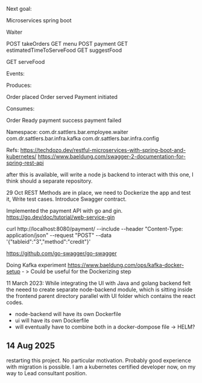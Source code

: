 Next goal:

Microservices spring boot 

Waiter

POST takeOrders
GET menu
POST payment
GET estimatedTimeToServeFood
GET suggestFood

GET serveFood

Events:

Produces:

Order placed
Order served
Payment initiated


Consumes:

Order Ready
payment success
payment failed

Namespace:
com.dr.sattlers.bar.employee.waiter
com.dr.sattlers.bar.infra.kafka
com.dr.sattlers.bar.infra.config

Refs:
https://techdozo.dev/restful-microservices-with-spring-boot-and-kubernetes/
https://www.baeldung.com/swagger-2-documentation-for-spring-rest-api

after this is available, will write a node js backend to interact with this one, I think should a separate repository.

29 Oct
REST Methods are in place, we need to Dockerize the app and test it, Write test cases. Introduce Swagger contract.

Implemented the payment API with go and gin.
https://go.dev/doc/tutorial/web-service-gin

curl http://localhost:8080/payment/ --include --header "Content-Type: application/json" --request "POST" --data '{"tableid":"3","method":"credit"}'

https://github.com/go-swagger/go-swagger

Doing Kafka experiment
https://www.baeldung.com/ops/kafka-docker-setup - > Could be useful for the Dockerizing step  

11 March 2023:
While integrating the UI with Java and golang backend felt the neeed to create separate node-backend module, which is sitting inside the frontend parent directory parallel with UI folder which contains the react codes.

- node-backend will have its own Dockerfile
- ui will have its own Dockerfile
- will eventually have to combine both in a docker-dompose file -> HELM? 

14 Aug 2025
-------------
restarting this project. No particular motivation. Probably good experience with migration is possible. I am a kubernetes certified developer now, on my way to Lead consultant position.